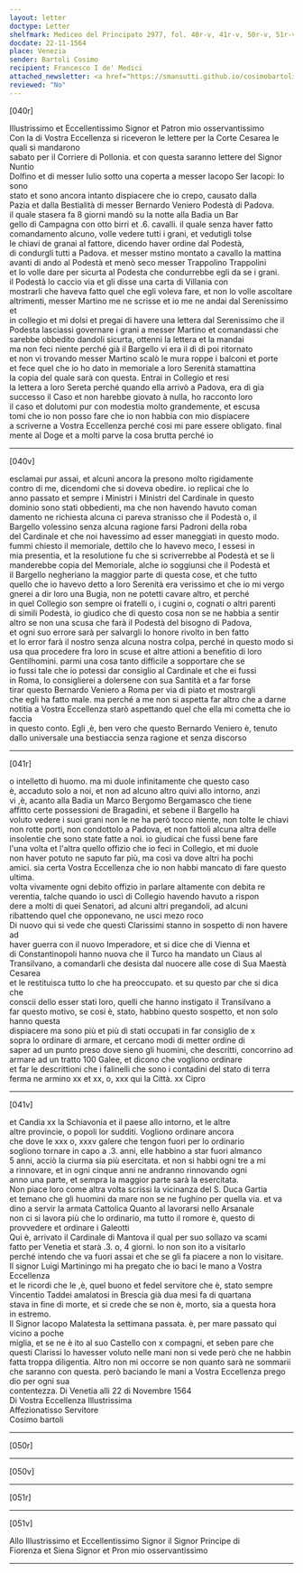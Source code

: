 ```yaml
---
layout: letter
doctype: Letter
shelfmark: Mediceo del Principato 2977, fol. 40r-v, 41r-v, 50r-v, 51r-v
docdate: 22-11-1564
place: Venezia
sender: Bartoli Cosimo
recipient: Francesco I de' Medici
attached_newsletter: <a href="https://smansutti.github.io/cosimobartoli/texts/3079_095/">3079_095</a>
reviewed: "No"
---
```


[040r]  
  
  
Illustrissimo et Eccellentissimo Signor et Patron mio osservantissimo  
Con la di Vostra Eccellenza si riceveron le lettere per la Corte Cesarea le quali si mandarono  
sabato per il Corriere di Pollonia. et con questa saranno lettere del Signor Nuntio  
Dolfino et di messer Iulio sotto una coperta a messer Iacopo Ser Iacopi: Io sono  
stato et sono ancora intanto dispiacere che io crepo, causato dalla  
Pazia et dalla Bestialità di messer Bernardo Veniero Podestà di Padova.  
il quale stasera fa 8 giorni mandò su la notte alla Badia un Bar  
gello di Campagna con otto birri et .6. cavalli. il quale senza haver fatto  
comandamento alcuno, volle vedere tutti i grani, et vedutigli tolse  
le chiavi de granai al fattore, dicendo haver ordine dal Podestà,  
di condurgli tutti a Padova. et messer mstino montato a cavallo la mattina  
avanti di ando al Podestà et menò seco messer Trappolino Trappolini  
et lo volle dare per sicurta al Podesta che condurrebbe egli da se i grani.  
il Podestà lo caccio via et gli disse una carta di Villania con  
mostrarli che haveva fatto quel che egli voleva fare, et non lo volle ascoltare  
altrimenti, messer Martino me ne scrisse et io me ne andai dal Serenissimo et  
in collegio et mi dolsi et pregai di havere una lettera dal Serenissimo che il  
Podesta lasciassi governare i grani a messer Martino et comandassi che  
sarebbe obbedito dandoli sicurta, ottenni la lettera et la mandai  
ma non feci niente perché già il Bargello vi era il dì di poi ritornato  
et non vi trovando messer Martino scalò le mura roppe i balconi et porte  
et fece quel che io ho dato in memoriale a loro Serenità stamattina  
la copia del quale sarà con questa. Entrai in Collegio et resi  
la lettera a loro Sereta perché quando ella arrivò a Padova, era di gia  
successo il Caso et non harebbe giovato à nulla, ho racconto loro  
il caso et dolutomi pur con modestia molto grandemente, et escusa  
tomi che io non posso fare che io non habbia con mio dispiacere  
a scriverne a Vostra Eccellenza perché cosi mi pare essere obligato. final  
mente al Doge et a molti parve la cosa brutta perché io  
  
---  

[040v]  
  
  
esclamai pur assai, et alcuni ancora la presono molto rigidamente  
contro di me, dicendomi che si doveva obedire. io replicai che lo  
anno passato et sempre i Ministri i Ministri del Cardinale in questo  
dominio sono stati obbedienti, ma che non havendo havuto coman  
damento ne richiesta alcuna ci pareva stranisso che il Podestà o, il  
Bargello volessino senza alcuna ragione farsi Padroni della roba  
del Cardinale et che noi havessimo ad esser maneggiati in questo modo.  
fummi chiesto il memoriale, dettilo che lo havevo meco, l essesi in  
mia presentia, et la resolutione fu che si scriverrebbe al Podestà et se li  
manderebbe copia del Memoriale, alche io soggiunsi che il Podestà et  
il Bargello negheriano la maggior parte di questa cose, et che tutto  
quello che io havevo detto a loro Serenità era verissimo et che io mi vergo  
gnerei a dir loro una Bugia, non ne potetti cavare altro, et perché  
in quel Collegio son sempre oi fratelli o, i cugini o, cognati o altri parenti  
di simili Podestà, io giudico che di questo cosa non se ne habbia a sentir  
altro se non una scusa che farà il Podestà del bisogno di Padova,  
et ogni suo errore sarà per salvargli lo honore rivolto in ben fatto  
et lo error farà il nostro senza alcuna nostra colpa, perché in questo modo si  
usa qua procedere fra loro in scuse et altre attioni a benefitio di loro  
Gentilhomini. parmi una cosa tanto difficile a sopportare che se  
io fussi tale che io potessi dar consiglio al Cardinale et che ei fussi  
in Roma, lo consiglierei a dolersene con sua Santità et a far forse  
tirar questo Bernardo Veniero a Roma per via di piato et mostrargli  
che egli ha fatto male. ma perché a me non si aspetta far altro che a darne  
notitia a Vostra Eccellenza starò aspettando quel che ella mi cometta che io faccia  
in questo conto. Egli ,è, ben vero che questo Bernardo Veniero è, tenuto  
dallo universale una bestiaccia senza ragione et senza discorso  
  
---  

[041r]  
  
  
o intelletto di huomo. ma mi duole infinitamente che questo caso  
è, accaduto solo a noi, et non ad alcuno altro quivi allo intorno, anzi  
vi ,è, acanto alla Badia un Marco Bergomo Bergamasco che tiene  
affitto certe possessioni de Bragadini, et sebene il Bargello ha  
voluto vedere i suoi grani non le ne ha però tocco niente, non tolte le chiavi  
non rotte porti, non condottolo a Padova, et non fattoli alcuna altra delle  
insolentie che sono state fatte a noi. io giudicai che fussi bene fare  
l'una volta et l'altra quello offizio che io feci in Collegio, et mi duole  
non haver potuto ne saputo far più, ma così va dove altri ha pochi  
amici. sia certa Vostra Eccellenza che io non habbi mancato di fare questo ultima.  
volta vivamente ogni debito offizio in parlare altamente con debita re  
verentia, talche quando io uscì di Collegio havendo havuto a rispon  
dere a molti di quei Senatori, ad alcuni altri pregandoli, ad alcuni  
ribattendo quel che opponevano, ne usci mezo roco  
Di nuovo qui si vede che questi Clarissimi stanno in sospetto di non havere ad  
haver guerra con il nuovo Imperadore, et si dice che di Vienna et  
di Constantinopoli hanno nuova che il Turco ha mandato un Ciaus al  
Transilvano, a comandarli che desista dal nuocere alle cose di Sua Maestà Cesarea  
et le restituisca tutto lo che ha preoccupato. et su questo par che si dica che  
conscii dello esser stati loro, quelli che hanno instigato il Transilvano a  
far questo motivo, se cosi è, stato, habbino questo sospetto, et non solo hanno questa  
dispiacere ma sono più et più dì stati occupati in far consiglio de x  
sopra lo ordinare di armare, et cercano modi di metter ordine di  
saper ad un punto preso dove sieno gli huomini, che descritti, concorrino ad  
armare ad un tratto 100 Galee, et dicono che vogliono ordinare  
et far le descrittioni che i falinelli che sono i contadini del stato di terra  
ferma ne armino xx et xx, o, xxx qui la Città. xx Cipro  
  
---  

[041v]  
  
  
et Candia xx la Schiavonia et il paese allo intorno, et le altre  
altre provincie, o popoli lor sudditi. Vogliono ordinare ancora  
che dove le xxx o, xxxv galere che tengon fuori per lo ordinario  
sogliono tornare in capo a .3. anni, elle habbino a star fuori almanco  
5 anni, acciò la ciurma sia più esercitata. et non si habbi ogni tre a mi  
a rinnovare, et in ogni cinque anni ne andranno rinnovando ogni  
anno una parte, et sempra la maggior parte sarà la esercitata.  
Non piace loro come altra volta scrissi la vicinanza del S. Duca Gartia  
et temano che gli huomini da mare non se ne fughino per quella via. et va  
dino a servir la armata Cattolica Quanto al lavorarsi nello Arsanale  
non ci si lavora più che lo ordinario, ma tutto il romore è, questo di  
provvedere et ordinare i Galeotti  
Qui è, arrivato il Cardinale di Mantova il qual per suo sollazo va scami  
fatto per Venetia et starà .3. o, 4 giorni. Io non son ito a visitarlo  
perché intendo che va fuori assai et che se gli fa piacere a non lo visitare.  
Il signor Luigi Martiningo mi ha pregato che io baci le mano a Vostra Eccellenza  
et le ricordi che le ,è, quel buono et fedel servitore che è, stato sempre  
Vincentio Taddei amalatosi in Brescia già dua mesi fa di quartana  
stava in fine di morte, et si crede che se non è, morto, sia a questa hora  
in estremo.  
Il Signor Iacopo Malatesta la settimana passata. è, per mare passato qui vicino a poche  
miglia, et se ne è ito al suo Castello con x compagni, et seben pare che  
questi Clarissi lo havesser voluto nelle mani non si vede però che ne habbin  
fatta troppa diligentia. Altro non mi occorre se non quanto sarà ne sommarii  
che saranno con questa. però baciando le mani a Vostra Eccellenza prego dio per ogni sua  
contentezza. Di Venetia alli 22 di Novembre 1564  
Di Vostra Eccellenza Illustrissima  
Affezionatisso Servitore  
Cosimo bartoli  
  
---  

[050r]  
  
  
  
---  

[050v]  
  
  
  
---  

[051r]  
  
  
  
---  

[051v]  
  
  
Allo Illustrissimo et Eccellentissimo Signor il Signor Principe di  
Fiorenza et Siena Signor et Pron mio osservantissimo  
  
---  


